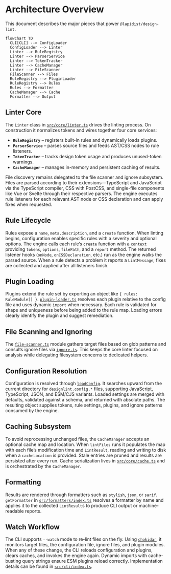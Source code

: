 # Architecture Overview

This document describes the major pieces that power `@lapidist/design-lint`.

```mermaid
flowchart TD
  CLI[CLI] --> ConfigLoader
  ConfigLoader --> Linter
  Linter --> RuleRegistry
  Linter --> ParserService
  Linter --> TokenTracker
  Linter --> CacheManager
  Linter --> FileScanner
  FileScanner --> Files
  RuleRegistry --> PluginLoader
  RuleRegistry --> Rules
  Rules --> Formatter
  CacheManager --> Cache
  Formatter --> Output
```

## Linter Core

The `Linter` class in [`src/core/linter.ts`](../src/core/linter.ts) drives the
linting process. On construction it normalizes tokens and wires together four
core services:

- **`RuleRegistry`** – registers built-in rules and dynamically loads plugins.
- **`ParserService`** – parses source files and feeds AST/CSS nodes to rule
  listeners.
- **`TokenTracker`** – tracks design token usage and produces unused-token
  warnings.
- **`CacheManager`** – manages in-memory and persistent caching of results.

File discovery remains delegated to the file scanner and ignore subsystem.
Files are parsed according to their extensions—TypeScript and JavaScript via
the TypeScript compiler, CSS with PostCSS, and single-file components like Vue
or Svelte through their respective parsers. The engine executes rule listeners
for each relevant AST node or CSS declaration and can apply fixes when
requested.

## Rule Lifecycle

Rules expose a `name`, `meta.description`, and a `create` function. When linting
begins, configuration enables specific rules with a severity and optional
options. The engine calls each rule’s `create` function with a `context`
providing `tokens`, `options`, `filePath`, and a `report` method. The returned
listener hooks (`onNode`, `onCSSDeclaration`, etc.) run as the engine walks the
parsed source. When a rule detects a problem it reports a `LintMessage`; fixes
are collected and applied after all listeners finish.

## Plugin Loading

Plugins extend the rule set by exporting an object like `{ rules: RuleModule[] }`.
[`plugin-loader.ts`](../src/core/plugin-loader.ts) resolves each plugin relative
to the config file and uses dynamic `import` when necessary. Each rule is
validated for shape and uniqueness before being added to the rule map. Loading
errors clearly identify the plugin and suggest remediation.

## File Scanning and Ignoring

The [`file-scanner.ts`](../src/core/file-scanner.ts) module gathers target files
based on glob patterns and consults ignore files via [`ignore.ts`](../src/core/ignore.ts).
This keeps the core linter focused on analysis while delegating filesystem
concerns to dedicated helpers.

## Configuration Resolution

Configuration is resolved through [`loadConfig`](../src/config/loader.ts). It
searches upward from the current directory for `designlint.config.*` files,
supporting JavaScript, TypeScript, JSON, and ESM/CJS variants. Loaded settings
are merged with defaults, validated against a schema, and returned with absolute
paths. The resulting object supplies tokens, rule settings, plugins, and ignore
patterns consumed by the engine.

## Caching Subsystem

To avoid reprocessing unchanged files, the `CacheManager` accepts an optional
cache map and location. When `lintFiles` runs it populates the map with each
file’s modification time and `LintResult`, reading and writing to disk when a
`cacheLocation` is provided. Stale entries are pruned and results are persisted
after every run. Cache serialization lives in
[`src/core/cache.ts`](../src/core/cache.ts) and is orchestrated by the
`CacheManager`.

## Formatting

Results are rendered through formatters such as `stylish`, `json`, or `sarif`.
`getFormatter` in [`src/formatters/index.ts`](../src/formatters/index.ts)
resolves a formatter by name and applies it to the collected `LintResult`s to
produce CLI output or machine-readable reports.

## Watch Workflow

The CLI supports `--watch` mode to re-lint files on the fly. Using
[`chokidar`](https://github.com/paulmillr/chokidar), it monitors target files,
the configuration file, ignore files, and plugin modules. When any of these
change, the CLI reloads configuration and plugins, clears caches, and invokes
the engine again. Dynamic imports with cache-busting query strings ensure ESM
plugins reload correctly. Implementation details can be found in
[`src/cli/index.ts`](../src/cli/index.ts).

